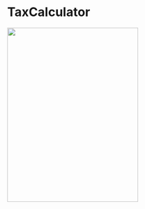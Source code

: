 # TaxCalculator

<img src="(https://github.com/testuroo/TaxCalculator/assets/145014365/e247c100-1c24-453e-b93d-fadc2d84fcf9)" width="300px" height="400">


